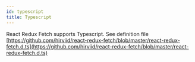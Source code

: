 ```yaml
---
id: typescript
title: Typescript
---
```


React Redux Fetch supports Typescript.
See definition file [https://github.com/hirviid/react-redux-fetch/blob/master/react-redux-fetch.d.ts](https://github.com/hirviid/react-redux-fetch/blob/master/react-redux-fetch.d.ts)
